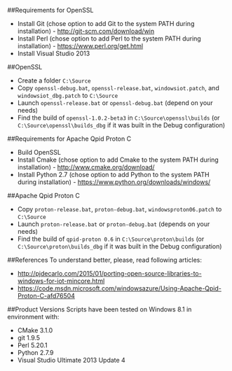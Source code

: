 ##Requirements for OpenSSL
* Install Git (chose option to add Git to the system PATH during installation) - http://git-scm.com/download/win
* Install Perl (chose option to add Perl to the system PATH during installation) - https://www.perl.org/get.html
* Install Visual Studio 2013 

##OpenSSL
* Create a folder `C:\Source`
* Copy `openssl-debug.bat`, `openssl-release.bat`, `windowsiot.patch`, and `windowsiot_dbg.patch` to `C:\Source`
* Launch `openssl-release.bat` or `openssl-debug.bat` (depend on your needs)
* Find the build of `openssl-1.0.2-beta3` in `C:\Source\openssl\builds` (or `C:\Source\openssl\builds_dbg` if it was built in the Debug configuration)

##Requirements for Apache Qpid Proton C
* Build OpenSSL
* Install Cmake (chose option to add Cmake to the system PATH during installation) - http://www.cmake.org/download/
* Install Python 2.7 (chose option to add Python to the system PATH during installation) - https://www.python.org/downloads/windows/

##Apache Qpid Proton C
* Copy `proton-release.bat`, `proton-debug.bat`, `windowsproton06.patch` to `C:\Source`
* Launch `proton-release.bat` or `proton-debug.bat` (depends on your needs)
* Find the build of `qpid-proton 0.6` in `C:\Source\proton\builds` (or `C:\Source\proton\builds_dbg` if it was built in the Debug configuration)

##References 
To understand better, please, read following articles:
* http://pjdecarlo.com/2015/01/porting-open-source-libraries-to-windows-for-iot-mincore.html
* https://code.msdn.microsoft.com/windowsazure/Using-Apache-Qpid-Proton-C-afd76504

##Product Versions
Scripts have been tested on Windows 8.1 in environment with: 
* CMake 3.1.0
* git 1.9.5
* Perl 5.20.1
* Python 2.7.9
* Visual Studio Ultimate 2013 Update 4